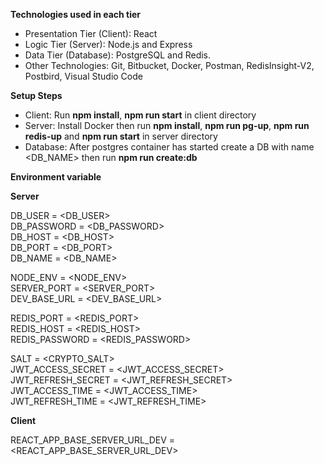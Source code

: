 **Technologies used in each tier**

- Presentation Tier (Client): React
- Logic Tier (Server): Node.js and Express
- Data Tier (Database): PostgreSQL and Redis.
- Other Technologies: Git, Bitbucket, Docker, Postman, RedisInsight-V2, Postbird, Visual Studio Code

**Setup Steps**

- Client: Run **npm install**, **npm run start** in client directory
- Server: Install Docker then run **npm install**, **npm run pg-up**, **npm run redis-up** and **npm run start** in server directory
- Database: After postgres container has started create a DB with name <DB_NAME> then run **npm run create:db**

**Environment variable**

**Server**

DB_USER = <DB_USER>  
DB_PASSWORD = <DB_PASSWORD>  
DB_HOST = <DB_HOST>  
DB_PORT = <DB_PORT>  
DB_NAME = <DB_NAME>

NODE_ENV = <NODE_ENV>  
SERVER_PORT = <SERVER_PORT>  
DEV_BASE_URL = <DEV_BASE_URL>

REDIS_PORT = <REDIS_PORT>  
REDIS_HOST = <REDIS_HOST>  
REDIS_PASSWORD = <REDIS_PASSWORD>

SALT = <CRYPTO_SALT>  
JWT_ACCESS_SECRET = <JWT_ACCESS_SECRET>  
JWT_REFRESH_SECRET = <JWT_REFRESH_SECRET>  
JWT_ACCESS_TIME = <JWT_ACCESS_TIME>  
JWT_REFRESH_TIME = <JWT_REFRESH_TIME>

**Client**

REACT_APP_BASE_SERVER_URL_DEV = <REACT_APP_BASE_SERVER_URL_DEV>
